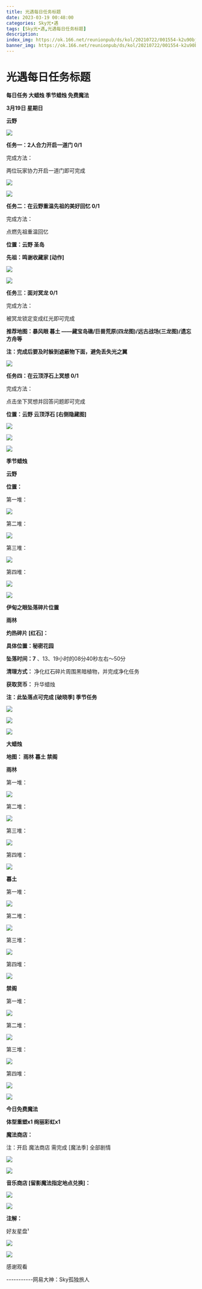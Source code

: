```yaml
---
title: 光遇每日任务标题
date: 2023-03-19 00:48:00
categories: Sky光•遇
tags: [Sky光•遇,光遇每日任务标题]
description: 
index_img: https://ok.166.net/reunionpub/ds/kol/20210722/001554-k2u90bj7ay.png?imageView&thumbnail=600x0&type=jpg
banner_img: https://ok.166.net/reunionpub/ds/kol/20210722/001554-k2u90bj7ay.png?imageView&thumbnail=600x0&type=jpg
---
```

# 光遇每日任务标题
**每日任务 大蜡烛 季节蜡烛 免费魔法**

 **3月19日 星期日**

 **云野**

![](https://img.166.net/reunionpub/ds/kol/20230319/002941-p26lyue9kb.jpg)

 **任务一：2人合力开启一道门 0/1**

完成方法：

两位玩家协力开启一道门即可完成

![](https://img.166.net/reunionpub/ds/kol/20230319/000206-cp2q8jwn7b.jpg)

![](https://img.166.net/reunionpub/ds/kol/20230319/000217-72worfe1lk.jpg)

 **任务二：在云野重温先祖的美好回忆 0/1**

完成方法：

点燃先祖重温回忆

 **位置：云野 圣岛**

 **先祖：鸣谢收藏家 [动作]**

![](https://img.166.net/reunionpub/ds/kol/20230319/002212-0cmgz7swa9.jpg)

![](https://img.166.net/reunionpub/ds/kol/20230319/002623-94i2mhup73.jpg)

 **任务三：面对冥龙 0/1**

完成方法：

被冥龙锁定变成红光即可完成

 **推荐地图：暴风眼 暮土 ——藏宝岛礁/巨兽荒原(四龙图)/远古战场(三龙图)/遗忘方舟等**

 **注：完成后要及时躲到遮蔽物下面，避免丢失光之翼**

![](https://img.166.net/reunionpub/ds/kol/20230319/001150-fsp7nkosg1.jpeg)

 **任务四：在云顶浮石上冥想 0/1**

完成方法：

点击坐下冥想并回答问题即可完成

 **位置：云野 云顶浮石 [右侧隐藏图]**

![](https://img.166.net/reunionpub/ds/kol/20230319/001212-2vbqjtezw9.jpg)

![](https://img.166.net/reunionpub/ds/kol/20230319/001221-apuye9cg28.jpg)

![](https://img.166.net/reunionpub/ds/kol/20221018/100256-wzutnocka0.png)

 **季节蜡烛**

 **云野**

 **位置：**

第一堆：

![](https://img.166.net/reunionpub/ds/kol/20230318/235354-8fo5veyr4l.jpeg)

第二堆：

![](https://img.166.net/reunionpub/ds/kol/20230318/235408-aziwdrj036.jpeg)

第三堆：

![](https://img.166.net/reunionpub/ds/kol/20230318/235417-wa4lqszob5.jpeg)

第四堆：

![](https://img.166.net/reunionpub/ds/kol/20230318/235427-0idsn7ur6y.jpeg)

![](https://img.166.net/reunionpub/ds/kol/20221130/005912-5mvshq9nf3.png)

 **伊甸之眼坠落碎片位置**

 **雨林**

 **灼热碎片 [红石]：**

 **具体位置：秘密花园**

 **坠落时间：7** 、13、19小时的08分40秒左右～50分

 **清理方式：** 净化红石碎片周围黑暗植物，并完成净化任务

 **获取货币：** 升华蜡烛

 **注：此坠落点可完成  [破晓季] 季节任务**

![](https://img.166.net/reunionpub/ds/kol/20230319/003133-sebi371osd.png)

![](https://img.166.net/reunionpub/ds/kol/20230319/003159-z9ek1umov2.jpg)

![](https://img.166.net/reunionpub/ds/kol/20230313/005012-cdpy0kr1uq.png)

 **大蜡烛**

 **地图： 雨林 暮土 禁阁**

 **雨林**

第一堆：

![](https://img.166.net/reunionpub/ds/kol/20230318/235612-6nt0kgjc43.jpeg)

第二堆：

![](https://img.166.net/reunionpub/ds/kol/20230318/235621-k5q4wname6.jpeg)

第三堆：

![](https://img.166.net/reunionpub/ds/kol/20230318/235629-17taviqgzj.jpeg)

第四堆：

![](https://img.166.net/reunionpub/ds/kol/20230318/235637-3amb4ys950.jpeg)

 **暮土**

第一堆：

![](https://img.166.net/reunionpub/ds/kol/20230318/235659-9o2kzla6de.jpeg)

第二堆：

![](https://img.166.net/reunionpub/ds/kol/20230318/235707-r39d41i6m8.jpeg)

第三堆：

![](https://img.166.net/reunionpub/ds/kol/20230318/235715-zlwevsq2p0.jpeg)

第四堆：

![](https://img.166.net/reunionpub/ds/kol/20230318/235724-uzslkqvfci.jpeg)

 **禁阁**

第一堆：

![](https://img.166.net/reunionpub/ds/kol/20230319/000052-mfr86ys4bl.jpeg)

第二堆：

![](https://img.166.net/reunionpub/ds/kol/20230319/000101-qruh132bt0.jpeg)

第三堆：

![](https://img.166.net/reunionpub/ds/kol/20230319/000110-h1oen0t5qb.jpeg)

第四堆：

![](https://img.166.net/reunionpub/ds/kol/20230319/000120-8dp2o4rqtj.jpeg)

![](https://img.166.net/reunionpub/ds/kol/20221018/100256-wzutnocka0.png)

 **今日免费魔法**

 **体型重塑x1 绚丽彩虹x1**

 **魔法商店：**

注：开启 魔法商店 需完成 [魔法季] 全部剧情

![](https://img.166.net/reunionpub/ds/kol/20221018/100559-oibznvdtus.png)

![](https://img.166.net/reunionpub/ds/kol/20230318/235815-3yns6rfcvo.jpeg)

 **音乐商店 [留影魔法指定地点兑换]：**

![](https://img.166.net/reunionpub/ds/kol/20230317/235728-twlmvshdb0.jpeg)

 **![](https://img.166.net/reunionpub/ds/kol/20221018/100256-wzutnocka0.png)**

 **注解：**

好友星盘¹

![](https://img.166.net/reunionpub/ds/kol/20230318/001903-dm4eu5z2ib.jpeg)

 **![](https://img.166.net/reunionpub/ds/kol/20221018/100256-wzutnocka0.png)**

感谢观看

\-----------网易大神：Sky孤独旅人

